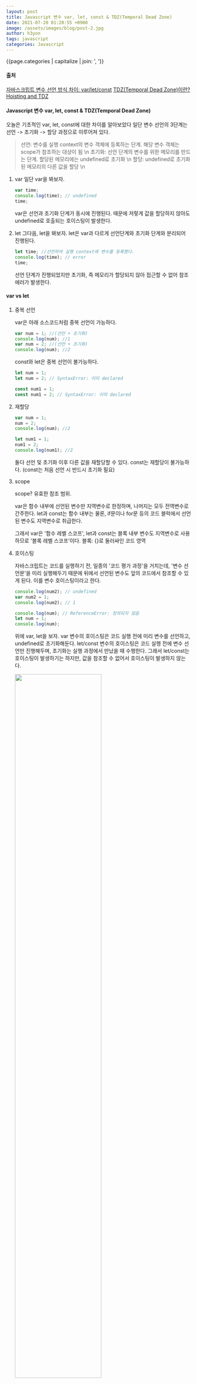 ```yaml
---
layout: post
title: Javascript 변수 var, let, const & TDZ(Temporal Dead Zone)
date: 2021-07-20 01:20:55 +0900
image: /assets/images/blog/post-2.jpg
author: h3yon
tags: javascript
categories: Javascript
---
```


{{page.categories | capitalize | join: ', '}}

<h4>출처</h4>

[자바스크립트 변수 선언 방식 차이: var/let/const](https://curryyou.tistory.com/192)
[TDZ(Temporal Dead Zone)이란?](https://noogoonaa.tistory.com/78)
[Hoisting and TDZ](https://velog.io/@open_h/Hoisting-and-TDZ)

<h4> Javascript 변수 var, let, const & TDZ(Temporal Dead Zone) </h4>

오늘은 기초적인 var, let, const에 대한 차이를 알아보았다
일단 변수 선언의 3단계는 선언 -> 초기화 -> 할당 과정으로 이루어져 있다.

> 선언: 변수를 실행 context의 변수 객체에 등록하는 단계. 해당 변수 객체는 scope가 참조하는 대상이 됨 \n
> 초기화: 선언 단계의 변수를 위한 메모리를 만드는 단계. 할당된 메모리에는 undefined로 초기화 \n
> 할당: undefined로 초기화된 메모리의 다른 값을 할당 \n

1. var
   일단 var을 봐보자.

   ```javascript
   var time;
   console.log(time); // undefined
   time;
   ```

   var은 선언과 초기화 단계가 동시에 진행된다.
   때문에 저렇게 값을 할당하지 않아도 undefined로 호출되는 호이스팅이 발생한다.

2. let
   그다음, let을 봐보자.
   let은 var과 다르게 선언단계와 초기화 단계와 분리되어 진행된다.

   ```javascript
   let time; //선언하여 실행 context에 변수를 등록했다.
   console.log(time); // error
   time;
   ```

   선언 단계가 진행되었지만
   초기화, 즉 메모리가 할당되지 않아 접근할 수 없어 참조 에러가 발생한다.

<h4>var vs let</h4>

1. 중복 선언

   var은 아래 소스코드처럼 중복 선언이 가능하다.

   ```javascript
   var num = 1; //(선언 + 초기화)
   console.log(num); //1
   var num = 2; //(선언 + 초기화)
   console.log(num); //2
   ```

   const와 let은 중복 선언이 불가능하다.

   ```javascript
   let num = 1;
   let num = 2; // SyntaxError: 이미 declared

   const num1 = 1;
   const num1 = 2; // SyntaxError: 이미 declared
   ```

2. 재할당

   ```javascript
   var num = 1;
   num = 2;
   console.log(num); //2

   let num1 = 1;
   num1 = 2;
   console.log(num1); //2
   ```

   둘다 선언 및 초기화 이후 다른 값을 재할당할 수 있다.
   const는 재할당이 불가능하다.
   (const는 처음 선언 시 반드시 초기화 필요)

3. scope

   scope? 유효한 참조 범위.

   var은 함수 내부에 선언된 변수만 지역변수로 한정하며, 나머지는 모두 전역변수로 간주한다.
   let과 const는 함수 내부는 물론, if문이나 for문 등의 코드 블럭에서 선언된 변수도 지역변수로 취급한다.

   그래서 var은 '함수 레벨 스코프',
   let과 const는 블록 내부 변수도 지역변수로 사용하므로 '블록 레벨 스코프'이다.
   블록: {}로 둘러싸인 코드 영역

4. 호이스팅

   자바스크립트는 코드를 실행하기 전, 일종의 '코드 평가 과정'을 거치는데,
   '변수 선언문'을 미리 실행해두기 때문에 뒤에서 선언된 변수도 앞의 코드에서 참조할 수 있게 된다.
   이를 변수 호이스팅이라고 한다.

   ```javascript
   console.log(num2); // undefined
   var num2 = 1;
   console.log(num2); // 1

   console.log(num); // ReferenceError: 정의되지 않음
   let num = 1;
   console.log(num);
   ```

   위에 var, let을 보자.
   var 변수의 호이스팅은 코드 실행 전에 미리 변수를 선언하고, undefined로 초기화해둔다.
   let/const 변수의 호이스팅은 코드 실행 전에 변수 선언만 진행해두며, 초기화는 실행 과정에서 만났을 때 수행한다.
   그래서 let/const는 호이스팅이 발생하기는 하지만, 값을 참조할 수 없어서 호이스팅이 발생하지 않는다.

   <img src="https://user-images.githubusercontent.com/46602874/127586681-81107bdb-b4da-43b5-bc32-dc913e61db28.png" width="70%" height="70%">

   위의 예시 코드를 보면 알겠지만,
   왼쪽의 코드가 오른쪽처럼 선언만 끌어올려지는 것을 알 수 있다.

   <img src="https://user-images.githubusercontent.com/46602874/127588033-80a12f0e-3687-49f8-8013-734c70fa2998.png" width="70%" height="70%">

   이번엔 함수 호이스팅을 봐보자
   h2()함수는 변수만 호이스팅이 되기 때문에 에러가 발생하면서 프로그램이 종료된다.
   다른 부분은 똑같이 undefined가 나옴을 알 수 있다.

   <img src="https://user-images.githubusercontent.com/46602874/127588586-5ec5dcbd-9027-4549-bd2f-84e4a5e922a0.png" width="70%" height="70%">

   위 예시까지는 당연하다고 생각될 수 있는데,
   만약 함수에서 초기화가 같이 진행되면 어떨까?

   ```
   undefined
   5
   undefined
   ```

   결과는 위와 같다.
   f1 함수는 그자체가 위로 호이스팅되기 때문에 제대로 된 값 5가 나온다.
   f2는 식별자가 호이스팅되기 때문에 undefined로 나옴을 알 수 있다.

<h4>TDZ(Temporal Dead Zone)</h4>

TDZ는 scope의 초기화되기 전까지의 구간을 말한다.
즉, 선언 전에 변수를 사용(참조)하는 것을 비허용하는 개념상의 공간을 뜻한다.

let은 선언 전, 실행 컨텍스트 변수 객체에 등록되어 호이스팅이 진행되지만,
TDZ 구간에 의해 메모리 할당이 되지 않아 참조 에러가 발생한다.

```javascript
let a = 1; //전역 변수

if (true) {
  console.log(a); //ReferenceError: 정의되지 않음
  let a = 2; // 지역변수 a 선언
}
```

난 당연히 에러가 안 날 것이라고 생각했는데,(전역변수가 앞에 있으니까)
지역 변수 앞에서 참조해서 에러가 발생하는 걸 볼 수 있다.
이 부분의 경우, 지역변수 a가 호이스팅되면서 TDZ구간이 만들어졌기 때문이라고 한다.
(지역변수가 전역변수보다 우선순위를 가진다니,,너무 놀랍다,,)

function 같은 경우는 변수선언 3단계를 동시에 진행해버린다.
